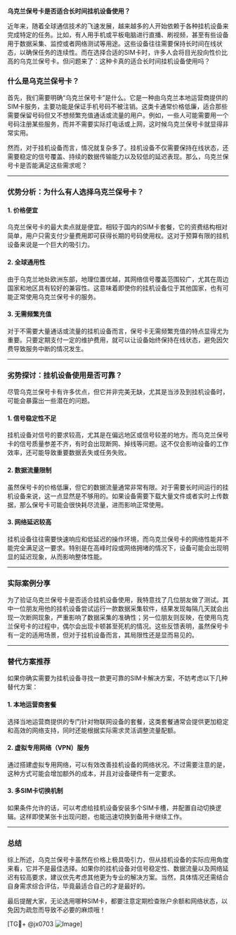 **乌克兰保号卡是否适合长时间挂机设备使用？**

近年来，随着全球通信技术的飞速发展，越来越多的人开始依赖于各种挂机设备来完成特定的任务。比如，有人用手机或平板电脑进行直播、刷视频，甚至有些设备用于数据采集、监控或者网络测试等用途。这些设备往往需要保持长时间在线状态，以确保任务的连续性。而在选择合适的SIM卡时，许多人会将目光投向性价比高的乌克兰保号卡。但问题来了：这种卡真的适合长时间挂机设备使用吗？

### 什么是乌克兰保号卡？
首先，我们需要明确“乌克兰保号卡”是什么。它是一种由乌克兰本地运营商提供的SIM卡服务，主要功能是保证手机号码不被注销。这类卡通常价格低廉，适合那些需要保留号码但又不想频繁充值通话或流量的用户。例如，一些人可能需要用一个号码注册某些服务，而并不需要实际打电话或上网，这时候乌克兰保号卡就显得非常实用。

然而，对于挂机设备而言，情况就复杂多了。挂机设备不仅需要保持在线状态，还需要稳定的信号覆盖、持续的数据传输能力以及较低的延迟表现。那么，乌克兰保号卡是否能满足这些需求呢？

---

### 优势分析：为什么有人选择乌克兰保号卡？
#### 1. **价格便宜**
乌克兰保号卡的最大卖点就是便宜。相较于国内的SIM卡套餐，它的资费结构相对简单，用户只需支付少量费用即可获得长期的号码使用权。这对于预算有限的挂机设备来说是一个巨大的吸引力。

#### 2. **全球通用性**
由于乌克兰地处欧洲东部，地理位置优越，其网络信号覆盖范围较广，尤其在周边国家和地区具有较好的兼容性。这意味着即使你的挂机设备位于其他国家，也有可能正常使用乌克兰保号卡的服务。

#### 3. **无需频繁充值**
对于不需要大量通话或流量的挂机设备而言，保号卡无需频繁充值的特点显得尤为重要。只要定期支付一定的维护费用，就可以让设备始终保持在线状态，避免因欠费导致服务中断的情况发生。

---

### 劣势探讨：挂机设备使用是否可靠？
尽管乌克兰保号卡有许多优点，但它并非完美无缺，尤其是当涉及到挂机设备时，可能会暴露出一些潜在的问题。

#### 1. **信号稳定性不足**
挂机设备对信号的要求较高，尤其是在偏远地区或信号较差的地方。而乌克兰保号卡的信号质量参差不齐，有时会出现断网、掉线等问题。这不仅会影响设备的工作效率，还可能导致重要数据丢失或任务失败。

#### 2. **数据流量限制**
虽然保号卡的价格低廉，但它的数据流量通常非常有限。对于需要长时间运行的挂机设备来说，这一点显然是不够用的。如果设备需要下载大量文件或者实时上传数据，那么保号卡可能会很快耗尽流量，进而影响正常使用。

#### 3. **网络延迟较高**
挂机设备往往需要快速响应和低延迟的操作环境，而乌克兰保号卡的网络性能并不能完全满足这一要求。特别是在高峰时段或网络拥堵的情况下，设备可能会出现明显的延迟现象，从而影响整体性能。

---

### 实际案例分享
为了验证乌克兰保号卡是否适合挂机设备使用，我特意找了几位朋友做了测试。其中一位朋友用他的挂机设备尝试运行一款数据采集软件，结果发现每隔几天就会出现一次断网现象，严重影响了数据采集的准确性；另一位朋友则反映，在使用乌克兰保号卡的过程中，偶尔会出现卡顿甚至死机的情况。这些反馈表明，虽然保号卡有一定的适用场景，但对于挂机设备而言，其局限性还是显而易见的。

---

### 替代方案推荐
如果你确实需要为挂机设备寻找一款更可靠的SIM卡解决方案，不妨考虑以下几种替代方案：

#### 1. **本地运营商套餐**
选择当地运营商提供的专门针对物联网设备的套餐，这类套餐通常会提供更加稳定和高效的网络支持，同时还能根据实际需求灵活调整流量配额。

#### 2. **虚拟专用网络（VPN）服务**
通过搭建虚拟专用网络，可以有效改善挂机设备的网络状况。不过需要注意的是，这种方式可能会增加额外的成本，并且对设备硬件有一定要求。

#### 3. **多SIM卡切换机制**
如果条件允许的话，可以考虑给挂机设备安装多个SIM卡槽，并配置自动切换逻辑。这样即使某张卡出现问题，也能迅速切换到备用卡继续工作。

---

### 总结
综上所述，乌克兰保号卡虽然在价格上极具吸引力，但从挂机设备的实际应用角度来看，它并不是最佳选择。如果你的挂机设备对信号稳定性、数据流量以及网络延迟有较高要求，建议优先考虑其他更为专业的解决方案。当然，具体情况还需结合自身需求综合评估，毕竟最适合自己的才是最好的。

最后提醒大家，无论选用哪种SIM卡，都要注意定期检查账户余额和网络状态，以免因为疏忽而导致不必要的麻烦哦！

[TG💪+ @jx0703 ![Image](https://github.com/user-attachments/assets/dbca1d08-cadb-493c-b0ec-ad6f7a83f270)]